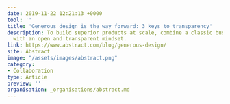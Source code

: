 ```yaml
---
date: 2019-11-22 12:21:13 +0000
tool: ''
title: 'Generous design is the way forward: 3 keys to transparency'
description: To build superior products at scale, combine a classic business toolset
  with an open and transparent mindset.
link: https://www.abstract.com/blog/generous-design/
site: Abstract
image: "/assets/images/abstract.png"
category:
- Collaboration
type: Article
preview: ''
organisation: _organisations/abstract.md
---
```

